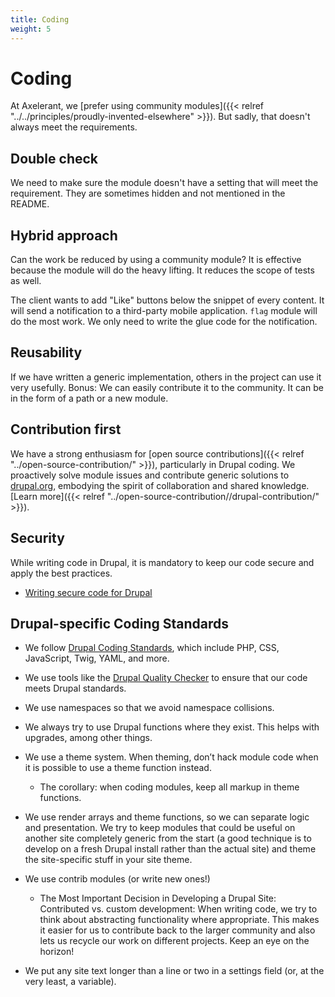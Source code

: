 ```yaml
---
title: Coding
weight: 5
---
```


# Coding

At Axelerant, we [prefer using community modules]({{< relref "../../principles/proudly-invented-elsewhere" >}}). But sadly, that doesn't always meet the requirements.

## Double check

We need to make sure the module doesn't have a setting that will meet the requirement. They are sometimes hidden and not mentioned in the README.

## Hybrid approach

Can the work be reduced by using a community module? It is effective because the module will do the heavy lifting. It reduces the scope of tests as well.

The client wants to add "Like" buttons below the snippet of every content. It will send a notification to a third-party mobile application. `flag` module will do the most work. We only need to write the glue code for the notification.

## Reusability

If we have written a generic implementation, others in the project can use it very usefully. Bonus: We can easily contribute it to the community. It can be in the form of a path or a new module.

## Contribution first

We have a strong enthusiasm for [open source contributions]({{< relref "../open-source-contribution/" >}}), particularly in Drupal coding. We proactively solve module issues and contribute generic solutions to [drupal.org](http://drupal.org/), embodying the spirit of collaboration and shared knowledge. [Learn more]({{< relref "../open-source-contribution//drupal-contribution/" >}}).

## Security

While writing code in Drupal, it is mandatory to keep our code secure and apply the best practices.

- [Writing secure code for Drupal](https://www.drupal.org/docs/administering-a-drupal-site/security-in-drupal/writing-secure-code-for-drupal)

## Drupal-specific Coding Standards

- We follow [Drupal Coding Standards](https://www.drupal.org/docs/develop/standards), which include PHP, CSS, JavaScript, Twig, YAML, and more.

- We use tools like the [Drupal Quality Checker](https://github.com/axelerant/drupal-quality-checker) to ensure that our code meets Drupal standards.

- We use namespaces so that we avoid namespace collisions.

- We always try to use Drupal functions where they exist. This helps with upgrades, among other things.

- We use a theme system. When theming, don’t hack module code when it is possible to use a theme function instead.

  - The corollary: when coding modules, keep all markup in theme functions.

- We use render arrays and theme functions, so we can separate logic and presentation.
  We try to keep modules that could be useful on another site completely generic from the start (a good technique is to develop on a fresh Drupal install rather than the actual site) and theme the site-specific stuff in your site theme.

- We use contrib modules (or write new ones!)

  - The Most Important Decision in Developing a Drupal Site: Contributed vs. custom development: When writing code, we try to think about abstracting functionality where appropriate. This makes it easier for us to contribute back to the larger community and also lets us recycle our work on different projects. Keep an eye on the horizon!

- We put any site text longer than a line or two in a settings field (or, at the very least, a variable).
